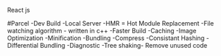 React js

#Parcel 
-Dev Build
-Local Server
-HMR = Hot Module Replacement
-File watching algorithm - written in c++
-Faster Build -Caching
-Image Optimization
-Minification
-Bundling
-Compress
-Consistant Hashing
-Differential Bundling
-Diagnostic
-Tree shaking- Remove unused code